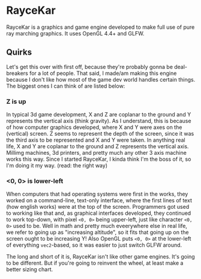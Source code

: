 # RayceKar
RayceKar is a graphics and game engine developed to make full use of pure ray marching graphics. It uses OpenGL 4.4+ and GLFW.

## Quirks
Let's get this over with first off, because they're probably gonna be deal-breakers for a lot of people. That said, I made/am making this engine because I don't like how most of the game dev world handles certain things. The biggest ones I can think of are listed below:

### Z is up
In typical 3d game development, X and Z are coplanar to the ground and Y represents the vertical axis (think gravity). As I understand, this is because of how computer graphics developed, where X and Y were axes on the (vertical) screen. Z seems to represent the depth of the screen, since it was the third axis to be represented and X and Y were taken. In anything real life, X and Y are coplanar to the ground and Z represents the vertical axis. Millimg machines, 3d printers, and pretty much any other 3 axis machine works this way.
Since I started RayceKar, I kinda think I'm the boss of it, so I'm doing it my way. (read: the right way)

### <0, 0> is lower-left
When computers that had operating systems were first in the works, they worked on a command-line, text-only interface, where the first lines of text (how english works) were at the top of the screen. Programmers got used to working like that and, as graphical interfaces developed, they continued to work top-down, with pixel `<0, 0>` being upper-left, just like character `<0, 0>` used to be.
Well in math and pretty much eveerywhere else in real life, we refer to going up as "increasing altitude", so it fits that going up on the screen ought to be increasing Y! Also OpenGL puts `<0, 0>` at the lower-left of everything `vec2`-based, so it was easier to just switch GLFW around.

The long and short of it is, RayceKar isn't like other game engines. It's going to be different. But if you're going to reinvent the wheel, at least make a better sizing chart.
